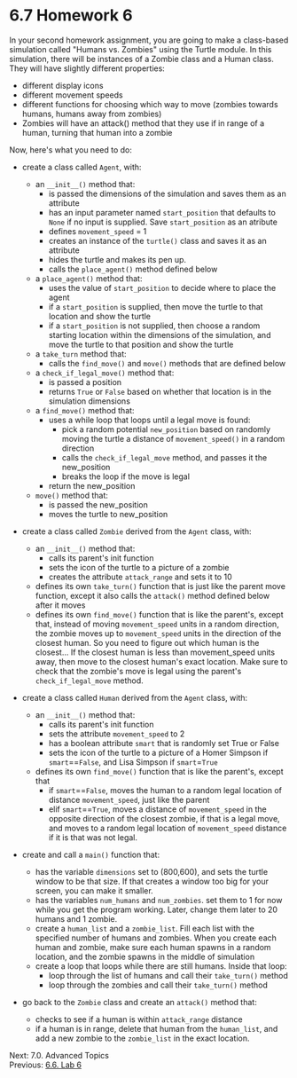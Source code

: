 # 6.7 Homework 6

In your second homework assignment, you are going to make a class-based simulation called "Humans vs. Zombies" using the Turtle module.
In this simulation, there will be instances of a Zombie class and a Human class. They will have slightly different
properties:

- different display icons
- different movement speeds
- different functions for choosing which way to move (zombies towards humans, humans away from zombies)
- Zombies will have an attack() method that they use if in range of a human, turning that human into a zombie

Now, here's what you need to do:
- create a class called `Agent`, with:

  - an `__init__()` method that:
    - is passed the dimensions of the simulation and saves them as an attribute
    - has an input parameter named `start_position` that defaults to `None` if no input is supplied. Save
      `start_position` as an atribute
    - defines `movement_speed` = 1
    - creates an instance of the `turtle()` class and saves it as an attribute
    - hides the turtle and makes its pen up.
    - calls the `place_agent()` method defined below
  - a `place_agent()` method that:
    - uses the value of `start_position` to decide where to place the agent
    - if a `start_position` is supplied, then move the turtle to that location and show the turtle
    - if a `start_position` is not supplied, then choose a random starting location within the dimensions of the
      simulation, and move the turtle to that position and show the turtle
  - a `take_turn` method that:
    - calls the `find_move()` and `move()` methods that are defined below
  - a `check_if_legal_move()` method that:
    - is passed a position
    - returns `True` or `False` based on whether that location is in the simulation dimensions
  - a `find_move()` method that:
    - uses a while loop that loops until a legal move is found:
      - pick a random potential `new_position` based on randomly moving the turtle a distance of `movement_speed()` in
        a random direction
      - calls the `check_if_legal_move` method, and passes it the new_position
      - breaks the loop if the move is legal
    - return the new_position
  - `move()` method that:
    - is passed the new_position
    - moves the turtle to new_position

- create a class called `Zombie` derived from the `Agent` class, with:

  - an `__init__()` method that:
    - calls its parent's init function
    - sets the icon of the turtle to a picture of a zombie
    - creates the attribute `attack_range` and sets it to 10
  - defines its own `take_turn()` function that is just like the parent move function, except it also calls the
    `attack()` method defined below after it moves
  - defines its own `find_move()` function that is like the parent's, except that, instead of moving `movement_speed`
    units in a random direction, the zombie moves up to `movement_speed` units in the direction of the closest human.
    So you need to figure out which human is the closest... If the closest human is less than movement_speed units away,
    then move to the closest human's exact location. Make sure to check that the zombie's move is legal using the parent's
    `check_if_legal_move` method.

- create a class called `Human` derived from the `Agent` class, with:

  - an `__init__()` method that:
    - calls its parent's init function
    - sets the attribute `movement_speed` to 2
    - has a boolean attribute `smart` that is randomly set True or False
    - sets the icon of the turtle to a picture of a Homer Simpson if `smart`==`False`, and Lisa Simpson if
      `smart`=`True`
  - defines its own `find_move()` function that is like the parent's, except that
    - if `smart`==`False`, moves the human to a random legal location of distance `movement_speed`, just like the parent
    - elif `smart`==`True`, moves a distance of `movement_speed` in the opposite direction of the closest zombie, if
      that is a legal move, and moves to a random legal location of `movement_speed` distance if it is that was not legal.

- create and call a `main()` function that:

  - has the variable `dimensions` set to (800,600), and sets the turtle window to be that size. If that creates a window
    too big for your screen, you can make it smaller.
  - has the variables `num_humans` and `num_zombies`. set them to 1 for now while you get the program working. Later,
    change them later to 20 humans and 1 zombie.
  - create a `human_list` and a `zombie_list`. Fill each list with the specified number of humans and zombies. When
    you create each human and zombie, make sure each human spawns in a random location, and the zombie spawns in the
    middle of simulation
  - create a loop that loops while there are still humans. Inside that loop:
    - loop through the list of humans and call their `take_turn()` method
    - loop through the zombies and call their `take_turn()` method

- go back to the `Zombie` class and create an `attack()` method that:
  - checks to see if a human is within `attack_range` distance
  - if a human is in range, delete that human from the `human_list`, and add a new zombie to the `zombie_list` in the
    exact location.

Next: 7.0. Advanced Topics<br>
Previous: [6.6. Lab 6](6.6.%20Lab%206.md)
